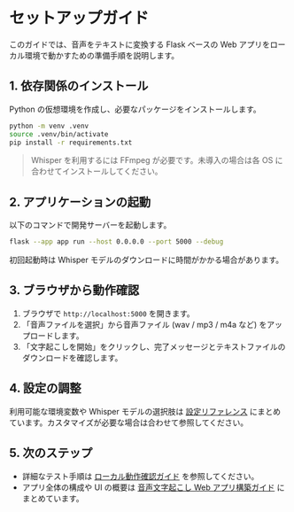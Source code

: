# セットアップガイド

このガイドでは、音声をテキストに変換する Flask ベースの Web アプリをローカル環境で動かすための準備手順を説明します。

## 1. 依存関係のインストール

Python の仮想環境を作成し、必要なパッケージをインストールします。

```bash
python -m venv .venv
source .venv/bin/activate
pip install -r requirements.txt
```

> Whisper を利用するには FFmpeg が必要です。未導入の場合は各 OS に合わせてインストールしてください。

## 2. アプリケーションの起動

以下のコマンドで開発サーバーを起動します。

```bash
flask --app app run --host 0.0.0.0 --port 5000 --debug
```

初回起動時は Whisper モデルのダウンロードに時間がかかる場合があります。

## 3. ブラウザから動作確認

1. ブラウザで `http://localhost:5000` を開きます。
2. 「音声ファイルを選択」から音声ファイル (wav / mp3 / m4a など) をアップロードします。
3. 「文字起こしを開始」をクリックし、完了メッセージとテキストファイルのダウンロードを確認します。

## 4. 設定の調整

利用可能な環境変数や Whisper モデルの選択肢は [設定リファレンス](configuration.md) にまとめています。カスタマイズが必要な場合は合わせて参照してください。

## 5. 次のステップ

- 詳細なテスト手順は [ローカル動作確認ガイド](local-testing.md) を参照してください。
- アプリ全体の構成や UI の概要は [音声文字起こし Web アプリ構築ガイド](create-web-app-for-audio-file-transcription-Bulab.md) にまとめています。
